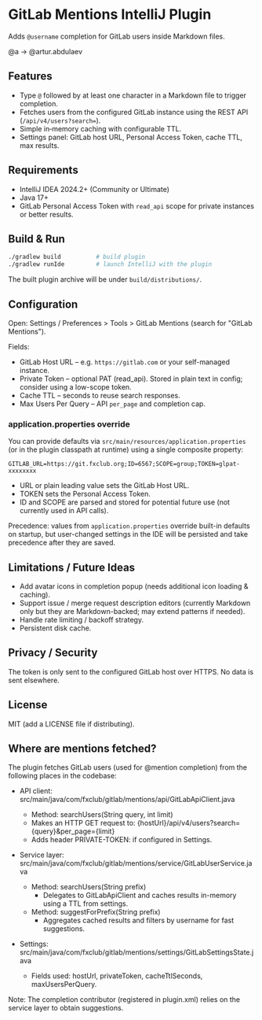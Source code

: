 # GitLab Mentions IntelliJ Plugin


Adds `@username` completion for GitLab users inside Markdown files.

@a -> @artur.abdulaev

## Features
* Type `@` followed by at least one character in a Markdown file to trigger completion.
* Fetches users from the configured GitLab instance using the REST API (`/api/v4/users?search=`).
* Simple in‑memory caching with configurable TTL.
* Settings panel: GitLab host URL, Personal Access Token, cache TTL, max results.

## Requirements
* IntelliJ IDEA 2024.2+ (Community or Ultimate)
* Java 17+
* GitLab Personal Access Token with `read_api` scope for private instances or better results.

## Build & Run
```bash
./gradlew build          # build plugin
./gradlew runIde         # launch IntelliJ with the plugin
```
The built plugin archive will be under `build/distributions/`.

## Configuration
Open: Settings / Preferences > Tools > GitLab Mentions (search for "GitLab Mentions").

Fields:
* GitLab Host URL – e.g. `https://gitlab.com` or your self-managed instance.
* Private Token – optional PAT (read_api). Stored in plain text in config; consider using a low-scope token.
* Cache TTL – seconds to reuse search responses.
* Max Users Per Query – API `per_page` and completion cap.

### application.properties override
You can provide defaults via `src/main/resources/application.properties` (or in the plugin classpath at runtime) using a single composite property:

```
GITLAB_URL=https://git.fxclub.org;ID=6567;SCOPE=group;TOKEN=glpat-xxxxxxxx
```

- URL or plain leading value sets the GitLab Host URL.
- TOKEN sets the Personal Access Token.
- ID and SCOPE are parsed and stored for potential future use (not currently used in API calls).

Precedence: values from `application.properties` override built-in defaults on startup, but user-changed settings in the IDE will be persisted and take precedence after they are saved.

## Limitations / Future Ideas
* Add avatar icons in completion popup (needs additional icon loading & caching).
* Support issue / merge request description editors (currently Markdown only but they are Markdown-backed; may extend patterns if needed).
* Handle rate limiting / backoff strategy.
* Persistent disk cache.

## Privacy / Security
The token is only sent to the configured GitLab host over HTTPS. No data is sent elsewhere.

## License
MIT (add a LICENSE file if distributing).


## Where are mentions fetched?
The plugin fetches GitLab users (used for @mention completion) from the following places in the codebase:

- API client: src/main/java/com/fxclub/gitlab/mentions/api/GitLabApiClient.java
  - Method: searchUsers(String query, int limit)
  - Makes an HTTP GET request to: {hostUrl}/api/v4/users?search={query}&per_page={limit}
  - Adds header PRIVATE-TOKEN: <token> if configured in Settings.

- Service layer: src/main/java/com/fxclub/gitlab/mentions/service/GitLabUserService.java
  - Method: searchUsers(String prefix)
    - Delegates to GitLabApiClient and caches results in-memory using a TTL from settings.
  - Method: suggestForPrefix(String prefix)
    - Aggregates cached results and filters by username for fast suggestions.

- Settings: src/main/java/com/fxclub/gitlab/mentions/settings/GitLabSettingsState.java
  - Fields used: hostUrl, privateToken, cacheTtlSeconds, maxUsersPerQuery.

Note: The completion contributor (registered in plugin.xml) relies on the service layer to obtain suggestions.
